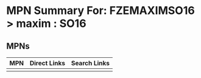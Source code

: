 



# MPN Summary For: FZEMAXIMSO16 > maxim : SO16

## MPNs
  

|MPN|Direct Links|Search Links|
| :--- | :--- | :--- |
||||
